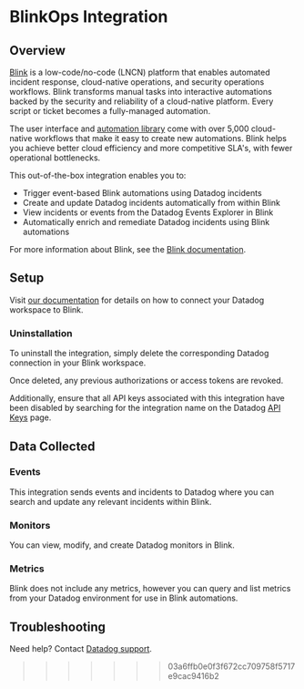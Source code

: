 # BlinkOps Integration

## Overview

[Blink][1] is a low-code/no-code (LNCN) platform that enables automated incident response, cloud-native operations, and security operations workflows. Blink transforms manual tasks into interactive automations backed by the security and reliability of a cloud-native platform. Every script or ticket becomes a fully-managed automation.

The user interface and [automation library][2] come with over 5,000 cloud-native workflows that make it easy to create new automations. Blink helps you achieve better cloud efficiency and more competitive SLA's, with fewer operational bottlenecks.

This out-of-the-box integration enables you to:

- Trigger event-based Blink automations using Datadog incidents
- Create and update Datadog incidents automatically from within Blink
- View incidents or events from the Datadog Events Explorer in Blink
- Automatically enrich and remediate Datadog incidents using Blink automations

For more information about Blink, see the [Blink documentation][3].

## Setup

Visit [our documentation][4] for details on how to connect your Datadog workspace to Blink.

### Uninstallation

To uninstall the integration, simply delete the corresponding Datadog connection in your Blink workspace.

Once deleted, any previous authorizations or access tokens are revoked.

Additionally, ensure that all API keys associated with this integration have been disabled by searching for the integration name on the Datadog [API Keys][5] page.

## Data Collected

### Events

This integration sends events and incidents to Datadog where you can search and update any relevant incidents within Blink. 

### Monitors

You can view, modify, and create Datadog monitors in Blink.

### Metrics

Blink does not include any metrics, however you can query and list metrics from your Datadog environment for use in Blink automations.

## Troubleshooting

Need help? Contact [Datadog support][6].
>>>>>>> 03a6ffb0e0f3f672cc709758f5717e9cac9416b2

[1]: https://www.blinkops.com/
[2]: https://library.blinkops.com/
[3]: https://www.docs.blinkops.com/docs/Integrations/Datadog/Actions
[4]: https://www.docs.blinkops.com/docs/Integrations/Datadog/
[5]: https://app.datadoghq.com/organization-settings/api-keys
[6]: https://docs.datadoghq.com/help/
